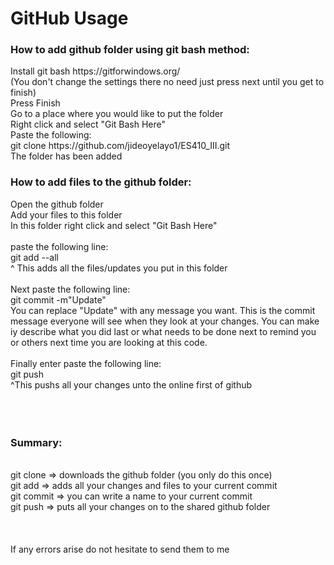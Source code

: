 <h1> GitHub Usage </h1>
<h3>How to add github folder using git bash method:<br /></h3>
Install git bash https://gitforwindows.org/ <br />
(You don't change the settings there no need just press next until you get to finish)<br />
Press Finish<br />
Go to a place where you would like to put the folder<br />
Right click and select "Git Bash Here"<br />
Paste the following:<br />
git clone https://github.com/jideoyelayo1/ES410_III.git <br />
The folder has been added<br />

<h3>How to add files to the github folder:<br /></h3>
Open the github folder<br />
Add your files to this folder<br />
In this folder right click and select "Git Bash Here"<br /><br />
paste the following line:<br />
git add --all<br />
^ This adds all the files/updates you put in this folder<br /><br />
Next paste the following line:<br />
git commit -m"Update"<br />
You can replace "Update" with any message you want. This is the commit message everyone will see when they look at your changes. 
You can make iy describe what you did last or what needs to be done next to remind you or others next time you are looking at this code.<br /><br />
Finally enter paste the following line:<br />
git push <br />
^This pushs all your changes unto the online first of github<br />
<br /><br /><br />
<h3>Summary:</h3><br />
git clone => downloads the github folder (you only do this once)<br />
git add => adds all your changes and files to your current commit<br />
git commit => you can write a name to your current commit<br />
git push => puts all your changes on to the shared github folder<br />
<br /><br /><br />
If any errors arise do not hesitate to send them to me<br />
